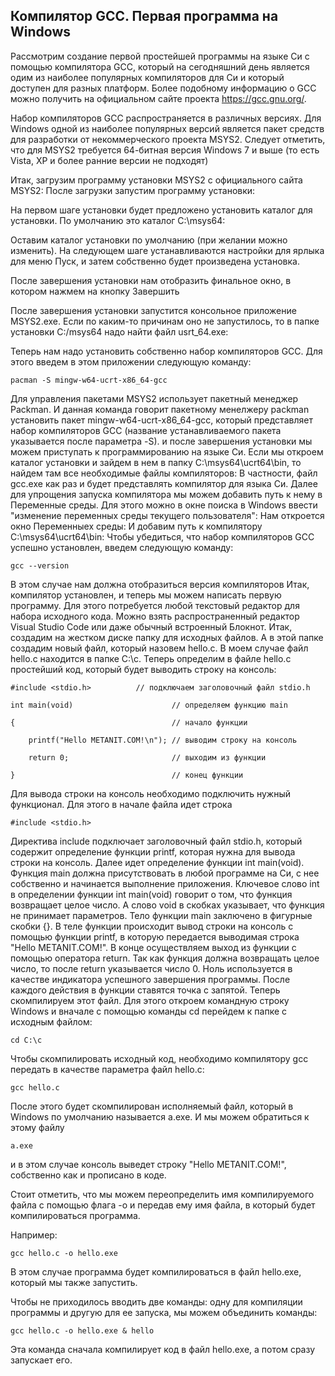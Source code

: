 ## Компилятор GCC. Первая программа на Windows

Рассмотрим создание первой простейшей программы на языке Си с помощью компилятора GCC, который на сегодняшний день является одим из наиболее популярных компиляторов для Cи и который доступен для разных платформ. Более подобному информацию о GCC можно получить на официальном сайте проекта https://gcc.gnu.org/.

Набор компиляторов GCC распространяется в различных версиях. Для Windows одной из наиболее популярных версий является пакет средств для разработки от некоммерческого проекта MSYS2. Следует отметить, что для MSYS2 требуется 64-битная версия Windows 7 и выше (то есть Vista, XP и более ранние версии не подходят)

Итак, загрузим программу установки MSYS2 с официального сайта MSYS2:
После загрузки запустим программу установки:

На первом шаге установки будет предложено установить каталог для установки. По умолчанию это каталог C:\msys64:

Оставим каталог установки по умолчанию (при желании можно изменить). На следующем шаге устанавливаются настройки для ярлыка для меню Пуск, и затем собственно будет произведена установка. 

После завершения установки нам отобразить финальное окно, в котором нажмем на кнопку Завершить

После завершения установки запустится консольное приложение MSYS2.exe. Если по каким-то причинам оно не запустилось, то в папке установки C:/msys64 надо найти файл usrt_64.exe:

Теперь нам надо установить собственно набор компиляторов GCC. Для этого введем в этом приложении следующую команду:
```
pacman -S mingw-w64-ucrt-x86_64-gcc
```
Для управления пакетами MSYS2 использует пакетный менеджер Packman. И данная команда говорит пакетному менелжеру packman установить пакет mingw-w64-ucrt-x86_64-gcc, который представляет набор компиляторов GCC (название устанавливаемого пакета указывается после параметра -S).
и после завершения установки мы можем приступать к программированию на языке Си. Если мы откроем каталог установки и зайдем в нем в папку C:\msys64\ucrt64\bin, то найдем там все необходимые файлы компиляторов:
В частности, файл gcc.exe как раз и будет представлять компилятор для языка Си.
Далее для упрощения запуска компилятора мы  можем добавить путь к нему в Переменные среды. Для этого можно в окне поиска в Windows ввести "изменение переменных среды текущего пользователя":
Нам откроется окно Переменныех среды:
И добавим путь к компилятору C:\msys64\ucrt64\bin:
Чтобы убедиться, что набор компиляторов GCC успешно установлен, введем следующую команду:
```
gcc --version
```
В этом случае нам должна отобразиться версия компиляторов
Итак, компилятор установлен, и теперь мы можем написать первую программу. Для этого потребуется любой текстовый редактор для набора исходного кода. 
Можно взять распространенный редактор Visual Studio Code или даже обычный встроенный Блокнот.
Итак, создадим на жестком диске папку для исходных файлов. А в этой папке создадим новый файл, который назовем hello.c.
В моем случае файл hello.c находится в папке C:\c.
Теперь определим в файле hello.c простейший код, который будет выводить строку на консоль:
```
#include <stdio.h>			// подключаем заголовочный файл stdio.h

int main(void)						// определяем функцию main

{									// начало функции

	printf("Hello METANIT.COM!\n");	// выводим строку на консоль

	return 0;						// выходим из функции

}									// конец функции
```

Для вывода строки на консоль необходимо подключить нужный функционал. Для этого в начале файла идет строка

```
#include <stdio.h>
```
Директива include подключает заголовочный файл stdio.h, который содержит определение функции printf, которая нужна для вывода строки на консоль.
Далее идет определение функции int main(void). Функция main должна присутствовать в любой программе на Си, с нее собственно и начинается выполнение приложения.
Ключевое слово int в определении функции int main(void) говорит о том, что функция возвращает целое число. 
А слово void в скобках указывает, что функция не принимает параметров.
Тело функции main заключено в фигурные скобки {}. В теле функции происходит вывод строки на консоль с помощью функции printf, в которую передается выводимая строка "Hello METANIT.COM!".
В конце осуществляем выход из функции с помощью оператора return. Так как функция должна возвращать целое число, то после return указывается число 0. 
Ноль используется в качестве индикатора успешного завершения программы.
После каждого действия в функции ставятся точка с запятой.
Теперь скомпилируем этот файл. Для этого откроем командную строку Windows и вначале с помощью команды cd перейдем к папке с исходным файлом:

```
cd C:\c
```
Чтобы скомпилировать исходный код, необходимо компилятору gcc передать в качестве параметра файл hello.c:
```
gcc hello.c
```
После этого будет скомпилирован исполняемый файл, который в Windows по умолчанию называется a.exe. И мы можем обратиться к этому файлу
```
a.exe
```
и в этом случае консоль выведет строку "Hello METANIT.COM!", собственно как и прописано в коде.

Стоит отметить, что мы можем переопределить имя компилируемого файла с помощью флага -o и передав ему имя файла, в который будет компилироваться программа. 

Например:
```
gcc hello.c -o hello.exe
```
В этом случае программа будет компилироваться в файл hello.exe, который мы также запустить.

Чтобы не приходилось вводить две команды: одну для компиляции программы и другую для ее запуска, мы можем объединить команды:
```
gcc hello.c -o hello.exe & hello
```
Эта команда сначала компилирует код в файл hello.exe, а потом сразу запускает его.
